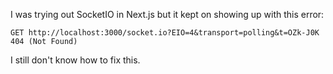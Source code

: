 I was trying out SocketIO in Next.js but it kept on showing up with this error:

```
GET http://localhost:3000/socket.io?EIO=4&transport=polling&t=OZk-J0K 404 (Not Found)
```

I still don't know how to fix this.